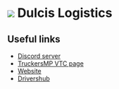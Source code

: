 # [![](https://avatars.githubusercontent.com/u/110196844?s=32)]() Dulcis Logistics

## Useful links
- [Discord server](https://discord.gg/dulcis)
- [TruckersMP VTC page](https://truckersmp.com/vtc/55939)
- [Website](https://dulcis.org)
- [Drivershub](https://hub.dulcis.org)
